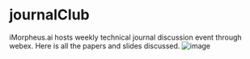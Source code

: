 # journalClub
iMorpheus.ai hosts weekly technical journal discussion event through webex. Here is all the papers and slides discussed.
![image](https://raw.githubusercontent.com/iMorpheusAI/journalClub/master/Slides/Journal_Club_9-28.png)

